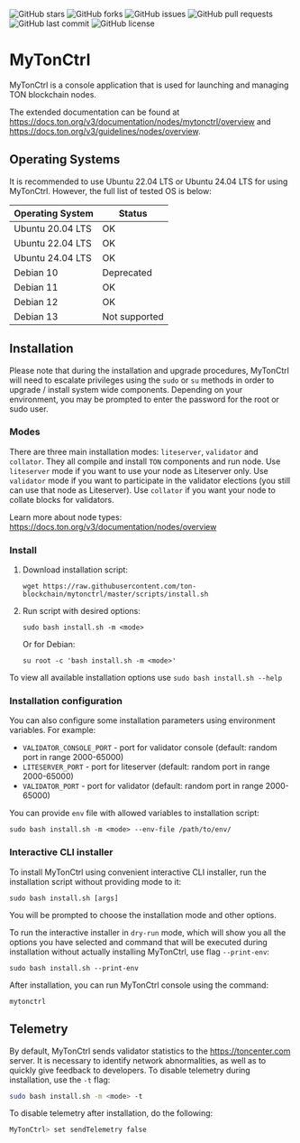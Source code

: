 ![GitHub stars](https://img.shields.io/github/stars/ton-blockchain/mytonctrl?style=flat-square&logo=github) ![GitHub forks](https://img.shields.io/github/forks/ton-blockchain/mytonctrl?style=flat-square&logo=github) ![GitHub issues](https://img.shields.io/github/issues/ton-blockchain/mytonctrl?style=flat-square&logo=github) ![GitHub pull requests](https://img.shields.io/github/issues-pr/ton-blockchain/mytonctrl?style=flat-square&logo=github) ![GitHub last commit](https://img.shields.io/github/last-commit/ton-blockchain/mytonctrl?style=flat-square&logo=github) ![GitHub license](https://img.shields.io/github/license/ton-blockchain/mytonctrl?style=flat-square&logo=github)

# MyTonCtrl

MyTonCtrl is a console application that is used for launching and managing TON blockchain nodes.

The extended documentation can be found at https://docs.ton.org/v3/documentation/nodes/mytonctrl/overview and https://docs.ton.org/v3/guidelines/nodes/overview.

## Operating Systems

It is recommended to use Ubuntu 22.04 LTS or Ubuntu 24.04 LTS for using MyTonCtrl. However, the full list of tested OS is below:

| Operating System | Status        |
|------------------|---------------|
| Ubuntu 20.04 LTS | OK            |
| Ubuntu 22.04 LTS | OK            |
| Ubuntu 24.04 LTS | OK            |
| Debian 10        | Deprecated    |
| Debian 11        | OK            |
| Debian 12        | OK            |
| Debian 13        | Not supported |

## Installation
Please note that during the installation and upgrade procedures, MyTonCtrl will need to escalate privileges using the `sudo` or `su` methods in order to upgrade / install system wide components. Depending on your environment, you may be prompted to enter the password for the root or sudo user.


### Modes
There are three main installation modes: `liteserver`, `validator` and `collator`. They all compile and install `TON` components and run node. Use `liteserver` mode if you want to use your node as Liteserver only.
Use `validator` mode if you want to participate in the validator elections (you still can use that node as Liteserver). Use `collator` if you want your node to collate blocks for validators.

Learn more about node types: https://docs.ton.org/v3/documentation/nodes/overview

### Install

1. Download installation script:
	```shell
	wget https://raw.githubusercontent.com/ton-blockchain/mytonctrl/master/scripts/install.sh
	```

2. Run script with desired options:
	```shell
	sudo bash install.sh -m <mode>
	```
	Or for Debian:
	```shell
	su root -c 'bash install.sh -m <mode>'
	```

To view all available installation options use `sudo bash install.sh --help`

### Installation configuration

You can also configure some installation parameters using environment variables. For example:
* `VALIDATOR_CONSOLE_PORT` - port for validator console (default: random port in range 2000-65000)
* `LITESERVER_PORT` - port for liteserver (default: random port in range 2000-65000)
* `VALIDATOR_PORT` - port for validator (default: random port in range 2000-65000)

You can provide `env` file with allowed variables to installation script:
```shell
sudo bash install.sh -m <mode> --env-file /path/to/env/
```

### Interactive CLI installer

To install MyTonCtrl using convenient interactive CLI installer, run the installation script without providing mode to it:

```shell
sudo bash install.sh [args]
```
You will be prompted to choose the installation mode and other options.

To run the interactive installer in `dry-run` mode, which will show you all the options you have selected and command 
that will be executed during installation without actually installing MyTonCtrl, use flag `--print-env`:

```shell
sudo bash install.sh --print-env
```

After installation, you can run MyTonCtrl console using the command:
```shell
mytonctrl
```

## Telemetry
By default, MyTonCtrl sends validator statistics to the https://toncenter.com server.
It is necessary to identify network abnormalities, as well as to quickly give feedback to developers.
To disable telemetry during installation, use the `-t` flag:
```sh
sudo bash install.sh -m <mode> -t
```

To disable telemetry after installation, do the following:
```sh
MyTonCtrl> set sendTelemetry false
```
